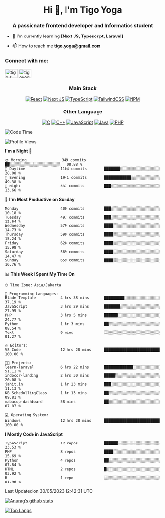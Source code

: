 
<h1 align="center">Hi 👋, I'm Tigo Yoga</h1>
<h3 align="center">A passionate frontend developer and Informatics student</h3>

- 🌱 I’m currently learning **[Next JS, Typescript, Laravel]**

- 📫 How to reach me **tigo.yoga@gmail.com**

<h3 align="left">Connect with me:</h3>
<p align="left">
<a href="https://linkedin.com/in/tigo s yoga" target="blank"><img align="center" src="https://raw.githubusercontent.com/rahuldkjain/github-profile-readme-generator/master/src/images/icons/Social/linked-in-alt.svg" alt="tigo s yoga" height="30" width="40" /></a>
<a href="https://instagram.com/tigoyoga" target="blank"><img align="center" src="https://raw.githubusercontent.com/rahuldkjain/github-profile-readme-generator/master/src/images/icons/Social/instagram.svg" alt="tigoyoga" height="30" width="40" /></a>
</p>



<h3 align="center">Main Stack</h3>
<div align="center">
  
  <a href="">![React](https://img.shields.io/badge/react-%2320232a.svg?style=for-the-badge&logo=react&logoColor=%2361DAFB)</a>
  <a href="">![Next JS](https://img.shields.io/badge/Next-black?style=for-the-badge&logo=next.js&logoColor=white)</a>
   <a href="">![TypeScript](https://img.shields.io/badge/typescript-%23007ACC.svg?style=for-the-badge&logo=typescript&logoColor=white)</a>
  <a href="">![TailwindCSS](https://img.shields.io/badge/tailwindcss-%2338B2AC.svg?style=for-the-badge&logo=tailwind-css&logoColor=white)</a>
  <a href="">![NPM](https://img.shields.io/badge/NPM-%23000000.svg?style=for-the-badge&logo=npm&logoColor=white)</a>
</div>
<h3 align="center">Other Language</h3>
<div align="center">
  
  <a href="">![C](https://img.shields.io/badge/c-%2300599C.svg?style=for-the-badge&logo=c&logoColor=white)</a>
  <a href="">![C++](https://img.shields.io/badge/c++-%2300599C.svg?style=for-the-badge&logo=c%2B%2B&logoColor=white)</a>
  <a href="">![JavaScript](https://img.shields.io/badge/javascript-%23323330.svg?style=for-the-badge&logo=javascript&logoColor=%23F7DF1E)</a>
  <a href="">![Java](https://img.shields.io/badge/java-%23ED8B00.svg?style=for-the-badge&logo=java&logoColor=white)</a>
  <a href="">![PHP](https://img.shields.io/badge/php-%23777BB4.svg?style=for-the-badge&logo=php&logoColor=white)</a>
</div>

<!--START_SECTION:waka-->
![Code Time](http://img.shields.io/badge/Code%20Time-356%20hrs%208%20mins-blue)

![Profile Views](http://img.shields.io/badge/Profile%20Views-2-blue)

**I'm a Night 🦉** 

```text
🌞 Morning                349 commits         ██░░░░░░░░░░░░░░░░░░░░░░░   08.88 % 
🌆 Daytime                1104 commits        ███████░░░░░░░░░░░░░░░░░░   28.08 % 
🌃 Evening                1941 commits        ████████████░░░░░░░░░░░░░   49.38 % 
🌙 Night                  537 commits         ███░░░░░░░░░░░░░░░░░░░░░░   13.66 % 
```
📅 **I'm Most Productive on Sunday** 

```text
Monday                   400 commits         ███░░░░░░░░░░░░░░░░░░░░░░   10.18 % 
Tuesday                  497 commits         ███░░░░░░░░░░░░░░░░░░░░░░   12.64 % 
Wednesday                579 commits         ████░░░░░░░░░░░░░░░░░░░░░   14.73 % 
Thursday                 599 commits         ████░░░░░░░░░░░░░░░░░░░░░   15.24 % 
Friday                   628 commits         ████░░░░░░░░░░░░░░░░░░░░░   15.98 % 
Saturday                 569 commits         ████░░░░░░░░░░░░░░░░░░░░░   14.47 % 
Sunday                   659 commits         ████░░░░░░░░░░░░░░░░░░░░░   16.76 % 
```


📊 **This Week I Spent My Time On** 

```text
🕑︎ Time Zone: Asia/Jakarta

💬 Programming Languages: 
Blade Template           4 hrs 38 mins       █████████░░░░░░░░░░░░░░░░   37.19 % 
JavaScript               3 hrs 29 mins       ███████░░░░░░░░░░░░░░░░░░   27.95 % 
PHP                      3 hrs 5 mins        ██████░░░░░░░░░░░░░░░░░░░   24.77 % 
Python                   1 hr 3 mins         ██░░░░░░░░░░░░░░░░░░░░░░░   08.54 % 
Text                     9 mins              ░░░░░░░░░░░░░░░░░░░░░░░░░   01.27 % 

🔥 Editors: 
VS Code                  12 hrs 28 mins      █████████████████████████   100.00 % 

🐱‍💻 Projects: 
learn-laravel            6 hrs 22 mins       █████████████░░░░░░░░░░░░   51.11 % 
indocor-landing          2 hrs 30 mins       █████░░░░░░░░░░░░░░░░░░░░   20.08 % 
jahit.in                 1 hr 23 mins        ███░░░░░░░░░░░░░░░░░░░░░░   11.13 % 
KB_SchedullingClass      1 hr 13 mins        ██░░░░░░░░░░░░░░░░░░░░░░░   09.81 % 
mabacup-dashboard        58 mins             ██░░░░░░░░░░░░░░░░░░░░░░░   07.87 % 

💻 Operating System: 
Windows                  12 hrs 28 mins      █████████████████████████   100.00 % 
```

**I Mostly Code in JavaScript** 

```text
TypeScript               12 repos            ██████░░░░░░░░░░░░░░░░░░░   23.53 % 
PHP                      8 repos             ████░░░░░░░░░░░░░░░░░░░░░   15.69 % 
Python                   4 repos             ██░░░░░░░░░░░░░░░░░░░░░░░   07.84 % 
HTML                     2 repos             █░░░░░░░░░░░░░░░░░░░░░░░░   03.92 % 
R                        1 repo              ░░░░░░░░░░░░░░░░░░░░░░░░░   01.96 % 
```




 Last Updated on 30/05/2023 12:42:31 UTC
<!--END_SECTION:waka-->

[![Anurag’s github stats](https://github-readme-stats.vercel.app/api?username=tigoyoga)](https://github.com/tigoyoga)

[![Top Langs](https://github-readme-stats.vercel.app/api/top-langs/?username=tigoyoga&layout=compact)](https://github.com/tigoyoga)
